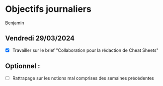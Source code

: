 # Objectifs journaliers

Benjamin

## Vendredi 29/03/2024

- [X] Travailler sur le brief "Collaboration pour la rédaction de Cheat Sheets"

## Optionnel :

- [ ] Rattrapage sur les notions mal comprises des semaines précédentes
